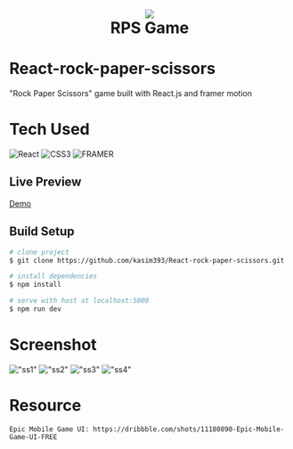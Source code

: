 <div align="center">
      <h1> <img src="https://raw.githubusercontent.com/kasim393/assets/main/RPS%20game/rps_banner.jpg"><br/>RPS Game</h1>
</div>

# React-rock-paper-scissors
"Rock Paper Scissors" game built with React.js and framer motion
# Tech Used
 ![React](https://img.shields.io/badge/react-%2320232a.svg?style=for-the-badge&logo=react&logoColor=%2361DAFB)
 ![CSS3](https://img.shields.io/badge/css3-%231572B6.svg?style=for-the-badge&logo=css3&logoColor=white) 
 ![FRAMER](https://img.shields.io/badge/Framer-a2e?style=for-the-badge&logo=framer) 

## Live Preview
[Demo](https://react-rps.netlify.app/)

## Build Setup

``` bash
# clone project
$ git clone https://github.com/kasim393/React-rock-paper-scissors.git

# install dependencies
$ npm install 

# serve with host at localhost:5000
$ npm run dev
```
# Screenshot
!["ss1"](https://raw.githubusercontent.com/kasim393/assets/main/RPS%20game/ss1.png)
!["ss2"](https://raw.githubusercontent.com/kasim393/assets/main/RPS%20game/ss2.png)
!["ss3"](https://raw.githubusercontent.com/kasim393/assets/main/RPS%20game/ss3.png)
!["ss4"](https://raw.githubusercontent.com/kasim393/assets/main/RPS%20game/ss4.png)
# Resource

    Epic Mobile Game UI: https://dribbble.com/shots/11180890-Epic-Mobile-Game-UI-FREE
    
